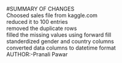  #SUMMARY OF CHANGES
<br>Choosed sales file from kaggle.com
<br>reduced it to 100 entries
<br>removed the duplicate rows 
<br>filled the missing values using forward fill
<br>standerdized gender and country columns 
<br>converted data columns to datetime format
<br>
AUTHOR:-Pranali Pawar
